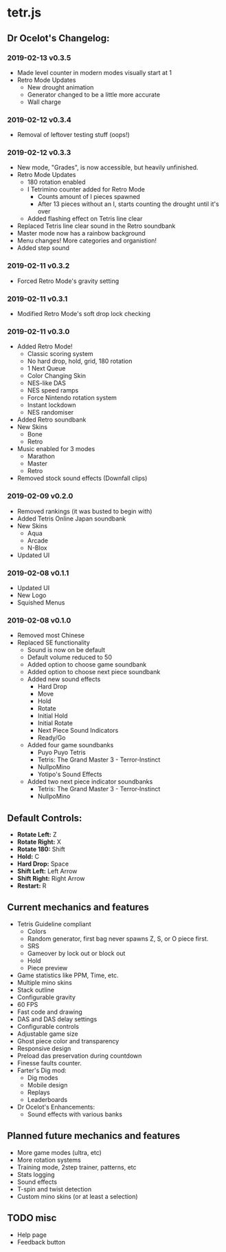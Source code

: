 # tetr.js
## Dr Ocelot's Changelog:
### 2019-02-13 v0.3.5
- Made level counter in modern modes visually start at 1
- Retro Mode Updates
  - New drought animation
  - Generator changed to be a little more accurate
  - Wall charge

### 2019-02-12 v0.3.4
- Removal of leftover testing stuff (oops!)

### 2019-02-12 v0.3.3
- New mode, "Grades", is now accessible, but heavily unfinished.
- Retro Mode Updates
    - 180 rotation enabled
    - I Tetrimino counter added for Retro Mode
        - Counts amount of I pieces spawned
        - After 13 pieces without an I, starts counting the drought until it's over
    - Added flashing effect on Tetris line clear
- Replaced Tetris line clear sound in the Retro soundbank
- Master mode now has a rainbow background
- Menu changes! More categories and organistion!
- Added step sound

### 2019-02-11 v0.3.2
- Forced Retro Mode's gravity setting

### 2019-02-11 v0.3.1
- Modified Retro Mode's soft drop lock checking

### 2019-02-11 v0.3.0
- Added Retro Mode!
    - Classic scoring system
    - No hard drop, hold, grid, 180 rotation
    - 1 Next Queue
    - Color Changing Skin
    - NES-like DAS
    - NES speed ramps
    - Force Nintendo rotation system
    - Instant lockdown
    - NES randomiser
- Added Retro soundbank
- New Skins
    - Bone
    - Retro
- Music enabled for 3 modes
    - Marathon
    - Master
    - Retro
- Removed stock sound effects (Downfall clips)

### 2019-02-09 v0.2.0
- Removed rankings (it was busted to begin with)
- Added Tetris Online Japan soundbank
- New Skins
    - Aqua
    - Arcade
    - N-Blox
- Updated UI

### 2019-02-08 v0.1.1
- Updated UI
- New Logo
- Squished Menus

### 2019-02-08 v0.1.0
- Removed most Chinese
- Replaced SE functionality
    - Sound is now on be default
    - Default volume reduced to 50
    - Added option to choose game soundbank
    - Added option to choose next piece soundbank
    - Added new sound effects
        - Hard Drop
        - Move
        - Hold
        - Rotate
        - Initial Hold
        - Initial Rotate
        - Next Piece Sound Indicators
        - Ready/Go
    - Added four game soundbanks
        - Puyo Puyo Tetris
        - Tetris: The Grand Master 3 - Terror‑Instinct
        - NullpoMino
        - Yotipo's Sound Effects
    - Added two next piece indicator soundbanks
        - Tetris: The Grand Master 3 - Terror‑Instinct
        - NullpoMino
        
## Default Controls:

- **Rotate Left:** Z
- **Rotate Right:** X
- **Rotate 180:** Shift
- **Hold:** C
- **Hard Drop:** Space
- **Shift Left:** Left Arrow
- **Shift Right:** Right Arrow
- **Restart:** R

## Current mechanics and features

- Tetris Guideline compliant
    - Colors
    - Random generator, first bag never spawns Z, S, or O piece first.
    - SRS
    - Gameover by lock out or block out
    - Hold
    - Piece preview
- Game statistics like PPM, Time, etc.
- Multiple mino skins
- Stack outline
- Configurable gravity
- 60 FPS
- Fast code and drawing
- DAS and DAS delay settings
- Configurable controls
- Adjustable game size
- Ghost piece color and transparency
- Responsive design
- Preload das preservation during countdown
- Finesse faults counter.
- Farter's Dig mod:
    - Dig modes
    - Mobile design
    - Replays
    - Leaderboards
- Dr Ocelot's Enhancements:
    - Sound effects with various banks

## Planned future mechanics and features

- More game modes (ultra, etc)
- More rotation systems
- Training mode, 2step trainer, patterns, etc
- Stats logging
- Sound effects
- T-spin and twist detection
- Custom mino skins (or at least a selection)

## TODO misc

- Help page
- Feedback button
